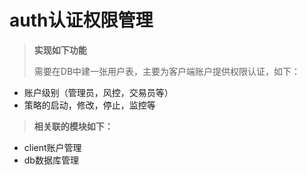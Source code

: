 # auth认证权限管理
> **实现如下功能**
> 
> 需要在DB中建一张用户表，主要为客户端账户提供权限认证，如下：
- 账户级别（管理员，风控，交易员等）
- 策略的启动，修改，停止，监控等


> **相关联的模块如下：**
- client账户管理
- db数据库管理
		
